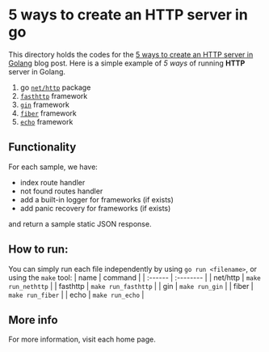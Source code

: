 # 5 ways to create an HTTP server in go
This directory holds the codes for the [5 ways to create an HTTP server in Golang](https://m8e.ir/l/?p=2536308343) blog post.
Here is a simple example of _5 ways_ of running **HTTP** server in Golang.
1. go [`net/http`](https://pkg.go.dev/net/http) package
2. [`fasthttp`](https://github.com/valyala/fasthttp) framework
3. [`gin`](https://gin-gonic.com/) framework 
4. [`fiber`](https://gofiber.io/) framework
5. [`echo`](https://echo.labstack.com/) framework

## Functionality
For each sample, we have: 
- index route handler
- not found routes handler
- add a built-in logger for frameworks (if exists)
- add panic recovery for frameworks (if exists)

and return a sample static JSON response.

## How to run:
You can simply run each file independently by using `go run <filename>`, or using the `make` tool:
| name | command |
| :------ | :-------- |
| net/http | `make run_nethttp` |
| fasthttp | `make run_fasthttp` |
| gin | `make run_gin` |
| fiber | `make run_fiber` |
| echo | `make run_echo` |

## More info
For more information, visit each home page.
